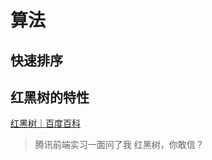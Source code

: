 # 算法

## 快速排序

## 红黑树的特性

[红黑树｜百度百科](https://baike.baidu.com/item/%E7%BA%A2%E9%BB%91%E6%A0%91)

> 腾讯前端实习一面问了我 红黑树，你敢信？

